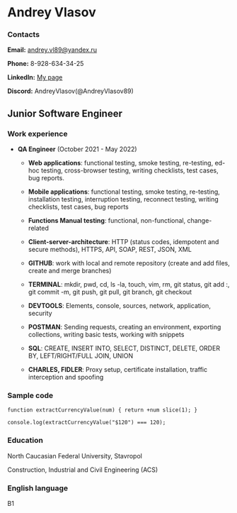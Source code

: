 # Andrey Vlasov #


### Contacts ###

**Email:** andrey.vl89@yandex.ru

**Phone:** 8-928-634-34-25

**LinkedIn:** [My page](https://www.linkedin.com/in/%D0%B0%D0%BD%D0%B4%D1%80%D0%B5%D0%B9-%D0%B2%D0%BB%D0%B0%D1%81%D0%BE%D0%B2-/)

**Discord:** AndreyVlasov(@AndreyVlasov89)

## Junior Software Engineer ##

### Work experience ###
* **QA Engineer** (October 2021 - May 2022)

    + **Web applications**: functional testing, smoke testing, re-testing, ed-hoc testing, cross-browser testing, writing checklists, test cases, bug reports.
 
    + **Mobile applications**: functional testing, smoke testing, re-testing, installation testing, interruption testing, reconnect testing, writing checklists, test cases, bug reports
    
    + **Functions Manual testing**: functional, non-functional, change-related

    + **Client-server-architecture**: HTTP (status codes, idempotent and secure methods), HTTPS, API, SOAP, REST, JSON, XML

    + **GITHUB**: work with local and remote repository (create and add files, create and merge branches)

    + **TERMINAL**: mkdir, pwd, cd, ls -la, touch, vim, rm, git status, git add :, git commit -m, git push, git pull, git branch, git checkout

    + **DEVTOOLS**: Elements, console, sources, network, application, security

    + **POSTMAN**: Sending requests, creating an environment, exporting collections, writing basic tests, working with snippets

    + **SQL**: CREATE, INSERT INTO, SELECT, DISTINCT, DELETE, ORDER BY, LEFT/RIGHT/FULL JOIN, UNION

    + **CHARLES, FIDLER**: Proxy setup, certificate installation, traffic interception and spoofing



### Sample code ###
``` 
function extractCurrencyValue(num) { return +num slice(1); }

console.log(extractCurrencyValue("$120") === 120); 
```

### Education ###
North Caucasian Federal University, Stavropol

Construction, Industrial and Civil Engineering (ACS)

### English language ###
B1
